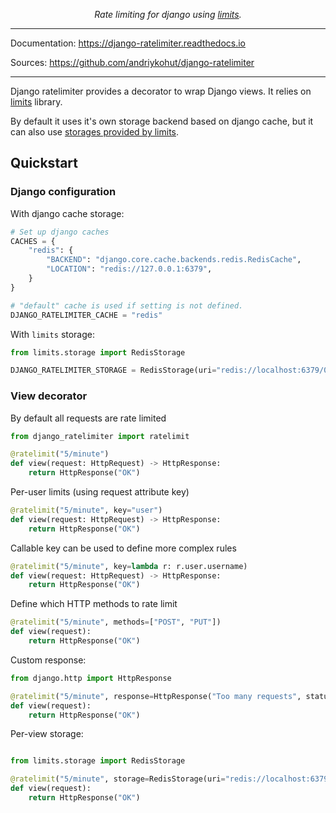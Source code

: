 <p align="center">
    <em>Rate limiting for django using <a href="https://limits.readthedocs.io/en/stable/">limits</a>.</em>
</p>

---

Documentation: <https://django-ratelimiter.readthedocs.io>

Sources: <https://github.com/andriykohut/django-ratelimiter>

---

Django ratelimiter provides a decorator to wrap Django views. It relies on [limits](https://limits.readthedocs.io/en/stable/) library.

By default it uses it's own storage backend based on django cache, but it can also use [storages provided by limits](https://limits.readthedocs.io/en/stable/storage.html).

## Quickstart

### Django configuration

With django cache storage:

```py
# Set up django caches
CACHES = {
    "redis": {
        "BACKEND": "django.core.cache.backends.redis.RedisCache",
        "LOCATION": "redis://127.0.0.1:6379",
    }
}

# "default" cache is used if setting is not defined.
DJANGO_RATELIMITER_CACHE = "redis"
```

With `limits` storage:

```py
from limits.storage import RedisStorage

DJANGO_RATELIMITER_STORAGE = RedisStorage(uri="redis://localhost:6379/0")
```

### View decorator

By default all requests are rate limited

```py
from django_ratelimiter import ratelimit

@ratelimit("5/minute")
def view(request: HttpRequest) -> HttpResponse:
    return HttpResponse("OK")
```

Per-user limits (using request attribute key)

```py
@ratelimit("5/minute", key="user")
def view(request: HttpRequest) -> HttpResponse:
    return HttpResponse("OK")
```

Callable key can be used to define more complex rules

```py
@ratelimit("5/minute", key=lambda r: r.user.username)
def view(request: HttpRequest) -> HttpResponse:
    return HttpResponse("OK")
```

Define which HTTP methods to rate limit

```py
@ratelimit("5/minute", methods=["POST", "PUT"])
def view(request):
    return HttpResponse("OK")
```

Custom response:

```py
from django.http import HttpResponse

@ratelimit("5/minute", response=HttpResponse("Too many requests", status=400))
def view(request):
    return HttpResponse("OK")
```

Per-view storage:

```py

from limits.storage import RedisStorage

@ratelimit("5/minute", storage=RedisStorage(uri="redis://localhost:6379/0"))
def view(request):
    return HttpResponse("OK")
```

